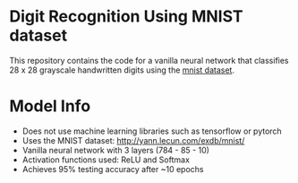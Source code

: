 # Digit Recognition Using MNIST dataset

This repository contains the code for a vanilla neural network that classifies 28 x 28 grayscale handwritten digits using the [mnist dataset](http://yann.lecun.com/exdb/mnist/).

# Model Info
- Does not use machine learning libraries such as tensorflow or pytorch
- Uses the MNIST dataset: http://yann.lecun.com/exdb/mnist/
- Vanilla neural network with 3 layers (784 - 85 - 10)
- Activation functions used: ReLU and Softmax
- Achieves 95% testing accuracy after ~10 epochs
